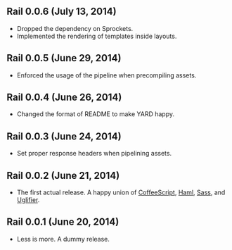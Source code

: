 ## Rail 0.0.6 (July 13, 2014)

* Dropped the dependency on Sprockets.
* Implemented the rendering of templates inside layouts.

## Rail 0.0.5 (June 29, 2014)

* Enforced the usage of the pipeline when precompiling assets.

## Rail 0.0.4 (June 26, 2014)

* Changed the format of README to make YARD happy.

## Rail 0.0.3 (June 24, 2014)

* Set proper response headers when pipelining assets.

## Rail 0.0.2 (June 21, 2014)

* The first actual release. A happy union of
  [CoffeeScript](http://coffeescript.org/),
  [Haml](http://haml.info/),
  [Sass](http://sass-lang.com/), and
  [Uglifier](https://github.com/lautis/uglifier).

## Rail 0.0.1 (June 20, 2014)

* Less is more. A dummy release.
